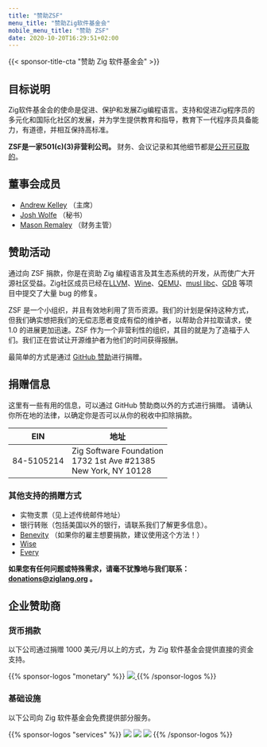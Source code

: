 ```yaml
---
title: "赞助ZSF"
menu_title: "赞助Zig软件基金会"
mobile_menu_title: "赞助 ZSF"
date: 2020-10-20T16:29:51+02:00
---
```

{{< sponsor-title-cta "赞助 Zig 软件基金会" >}}

## 目标说明
Zig软件基金会的使命是促进、保护和发展Zig编程语言。支持和促进Zig程序员的多元化和国际化社区的发展，并为学生提供教育和指导，教育下一代程序员具备能力，有道德，并相互保持高标准。

**ZSF是一家501(c)(3)非营利公司。** 财务、会议记录和其他细节都是[公开可获取的](https://drive.google.com/drive/folders/1ucHARxVbhrBbuZDbhrGHYDTsYAs8_bMH?usp=sharing)。

## 董事会成员

- [Andrew Kelley](https://andrewkelley.me/) （主席）
- [Josh Wolfe](https://github.com/thejoshwolfe/) （秘书）
- [Mason Remaley](https://twitter.com/masonremaley/) （财务主管）

## 赞助活动

通过向 ZSF 捐款，你是在资助 Zig 编程语言及其生态系统的开发，从而使广大开源社区受益。Zig社区成员已经在[LLVM](https://llvm.org/)、[Wine](https://winehq.org/)、[QEMU](https://qemu.org/)、[musl libc](https://musl.libc.org/)、[GDB](https://www.gnu.org/software/gdb/) 等项目中提交了大量 bug 的修复。

ZSF 是一个小组织，并且有效地利用了货币资源。我们的计划是保持这种方式，但我们确实想把我们的无偿志愿者变成有偿的维护者，以帮助合并拉取请求，使 1.0 的进展更加迅速。ZSF 作为一个非营利性的组织，其目的就是为了造福于人们。我们正在尝试让开源维护者为他们的时间获得报酬。

最简单的方式是通过 [GitHub 赞助](https://github.com/sponsors/ziglang)进行捐赠。

## 捐赠信息
这里有一些有用的信息，可以通过 GitHub 赞助商以外的方式进行捐赠。
请确认你所在地的法律，以确定你是否可以从你的税收中扣除捐款。

|   **EIN**   | **地址** |
|-------------|-------------|
| 84-5105214  | Zig Software Foundation  <br> 1732 1st Ave #21385  <br> New York, NY 10128|

### 其他支持的捐赠方式
- 实物支票（见上述传统邮件地址）
- 银行转账（包括美国以外的银行，请联系我们了解更多信息）。
- [Benevity](https://benevity.com) （如果你的雇主想要捐款，建议使用这个方法！）
- [Wise](https://wise.com)
- [Every](https://www.every.org/zig-software-foundation-inc/)

**如果您有任何问题或特殊需求，请毫不犹豫地与我们联系：donations@ziglang.org 。**

## 企业赞助商

### 货币捐款
以下公司通过捐赠 1000 美元/月以上的方式，为 Zig 软件基金会提供直接的资金支持。

{{% sponsor-logos "monetary" %}}
 <a href="https://pex.com" rel="noopener nofollow" target="_blank"><picture>
   <picture>
     <source srcset="/pex-white.svg" media="(prefers-color-scheme: dark)">
     <img src="/pex-dark.svg">
   </picture>
 </a>
{{% /sponsor-logos %}}

### 基础设施
以下公司向 Zig 软件基金会免费提供部分服务。

{{% sponsor-logos "services" %}}
![](/lavatech.png)
![](/dropbox.png)
![](/scaleway.png)
{{% /sponsor-logos %}}














